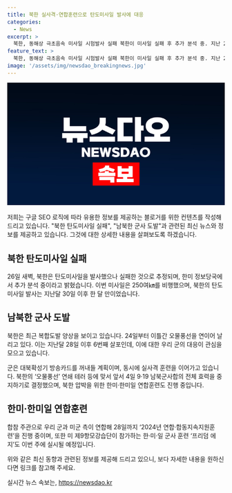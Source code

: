 ```yaml
---
title: 북한 실사격·연합훈련으로 탄도미사일 발사에 대응
categories:
  - News
excerpt: >
  북한, 동해상 극초음속 미사일 시험발사 실패 북한이 미사일 실패 후 추가 분석 중. 지난 2일 오물풍선 살포 이후 단 한 달 만의 탄도미사일 발사. 군은 대북확성기 방송카드 등 대응책을 고민 중. 정부는 남북군사합의 전체 효력을 정지한 상황. 연합훈련과 군사 훈련 등을 통해 북한을 압박 중. 함께 참가하는 미 해군의 프리덤 에지도 이번 주에 실시된다.
feature_text: >
  북한, 동해상 극초음속 미사일 시험발사 실패 북한이 미사일 실패 후 추가 분석 중. 지난 2일 오물풍선 살포 이후 단 한 달 만의 탄도미사일 발사. 군은 대북확성기 방송카드 등 대응책을 고민 중. 정부는 남북군사합의 전체 효력을 정지한 상황. 연합훈련과 군사 훈련 등을 통해 북한을 압박 중. 함께 참가하는 미 해군의 프리덤 에지도 이번 주에 실시된다.
image: '/assets/img/newsdao_breakingnews.jpg'
---
```


<p><img src="/assets/img/newsdao_breakingnews.jpg" alt="koreaapp 속보" /></p>

<p>저희는 구글 SEO 로직에 따라 유용한 정보를 제공하는 블로거를 위한 컨텐츠를 작성해 드리고 있습니다. "북한 탄도미사일 실패", "남북한 군사 도발"과 관련된 최신 뉴스와 정보를 제공하고 있습니다. 그것에 대한 상세한 내용을 살펴보도록 하겠습니다. </p>

<h2 data-ke-size="size26">북한 탄도미사일 실패</h2>

<p data-ke-size="size16">26일 새벽, 북한은 탄도미사일을 발사했으나 실패한 것으로 추정되며, 한미 정보당국에서 추가 분석 중이라고 밝혔습니다. 이번 미사일은 250여㎞를 비행했으며, 북한의 탄도미사일 발사는 지난달 30일 이후 한 달 만이었습니다.</p>

<h2 data-ke-size="size26">남북한 군사 도발</h2>

<p data-ke-size="size16">북한은 최근 복합도발 양상을 보이고 있습니다. 24일부터 이틀간 오물풍선을 연이어 날리고 있다. 이는 지난달 28일 이후 6번째 살포인데, 이에 대한 우리 군의 대응이 관심을 모으고 있습니다.</p>

<p data-ke-size="size16">군은 대북확성기 방송카드를 꺼내들 계획이며, 동시에 실사격 훈련을 이어가고 있습니다. 북한의 ‘오물풍선’ 연쇄 테러 등에 맞서 앞서 4일 9·19 남북군사합의 전체 효력을 중지하기로 결정했으며, 북한 압박을 위한 한미·한미일 연합훈련도 진행 중입니다.</p>

<h2 data-ke-size="size26">한미·한미일 연합훈련</h2>

<p data-ke-size="size16">합참 주관으로 우리 군과 미군 측이 연합해 28일까지 ‘2024년 연합·합동지속지원훈련’을 진행 중이며, 또한 미 제9항모강습단이 참가하는 한·미·일 군사 훈련 ‘프리덤 에지’도 이번 주에 실시될 예정입니다.</p>

<p>위와 같은 최신 동향과 관련된 정보를 제공해 드리고 있으니, 보다 자세한 내용을 원하신다면 링크를 참고해 주세요.</p>
실시간 뉴스 속보는, <a href="https://newsdao.kr" rel="dofollow">https://newsdao.kr</a>


